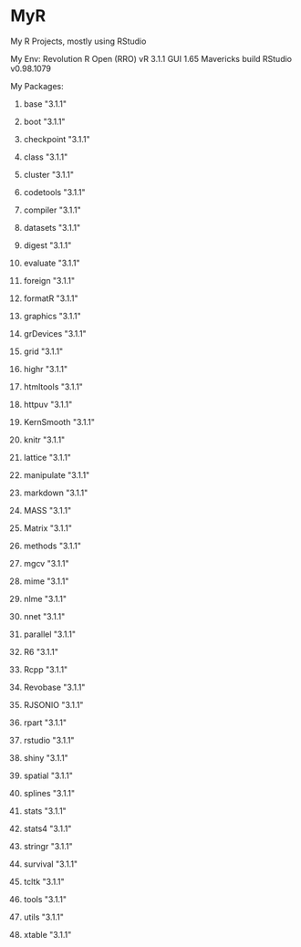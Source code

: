 MyR
===

My R Projects, mostly using RStudio

My Env:
Revolution R Open (RRO) vR 3.1.1 GUI 1.65 Mavericks build
RStudio v0.98.1079

My Packages:
1. base       "3.1.1"

2. boot       "3.1.1"

3. checkpoint "3.1.1"

4. class      "3.1.1"

5. cluster    "3.1.1"

6. codetools  "3.1.1"

7. compiler   "3.1.1"

8. datasets   "3.1.1"

9. digest     "3.1.1"

10. evaluate   "3.1.1"

11. foreign    "3.1.1"

12. formatR    "3.1.1"

13. graphics   "3.1.1"

14. grDevices  "3.1.1"

15. grid       "3.1.1"

16. highr      "3.1.1"

17. htmltools  "3.1.1"

18. httpuv     "3.1.1"

19. KernSmooth "3.1.1"

20. knitr      "3.1.1"

21. lattice    "3.1.1"

22. manipulate "3.1.1"

23. markdown   "3.1.1"

24. MASS       "3.1.1"

25. Matrix     "3.1.1"

26. methods    "3.1.1"

27. mgcv       "3.1.1"

28. mime       "3.1.1"

29. nlme       "3.1.1"

30. nnet       "3.1.1"

31. parallel   "3.1.1"

32. R6         "3.1.1"

33. Rcpp       "3.1.1"

34. Revobase   "3.1.1"

35. RJSONIO    "3.1.1"

36. rpart      "3.1.1"

37. rstudio    "3.1.1"

38. shiny      "3.1.1"

39. spatial    "3.1.1"

40. splines    "3.1.1"

41. stats      "3.1.1"

42. stats4     "3.1.1"

43. stringr    "3.1.1"

44. survival   "3.1.1"

45. tcltk      "3.1.1"

46. tools      "3.1.1"

47. utils      "3.1.1"

48. xtable     "3.1.1"
